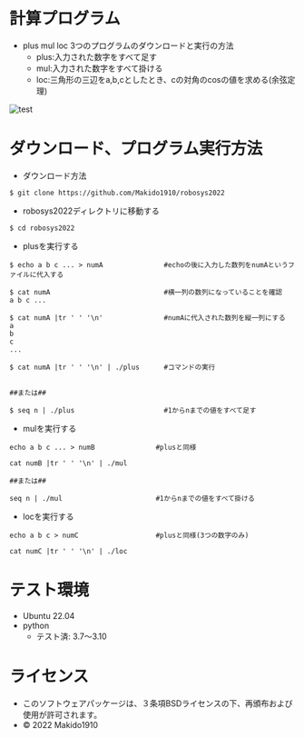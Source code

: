 # 計算プログラム

* plus mul loc 3つのプログラムのダウンロードと実行の方法
  * plus:入力された数字をすべて足す
  * mul:入力された数字をすべて掛ける
  * loc:三角形の三辺をa,b,cとしたとき、cの対角のcosの値を求める(余弦定理)
 
![test](https://github.com/Makido1910/robosys2022/actions/workflows/test.yml/badge.svg)

# ダウンロード、プログラム実行方法

* ダウンロード方法

```
$ git clone https://github.com/Makido1910/robosys2022
```

* robosys2022ディレクトリに移動する

```
$ cd robosys2022

```

* plusを実行する

```
$ echo a b c ... > numA               #echoの後に入力した数列をnumAというファイルに代入する

$ cat numA                            #横一列の数列になっていることを確認
a b c ...

$ cat numA |tr ' ' '\n'               #numAに代入された数列を縦一列にする
a
b
c
...

$ cat numA |tr ' ' '\n' | ./plus      #コマンドの実行


##または##

$ seq n | ./plus                      #1からnまでの値をすべて足す
```

* mulを実行する

```
echo a b c ... > numB               #plusと同様

cat numB |tr ' ' '\n' | ./mul

##または##

seq n | ./mul                       #1からnまでの値をすべて掛ける
```

* locを実行する

```
echo a b c > numC                   #plusと同様(3つの数字のみ)

cat numC |tr ' ' '\n' | ./loc
```

# テスト環境
* Ubuntu 22.04
* python
  * テスト済: 3.7～3.10

# ライセンス
* このソフトウェアパッケージは、３条項BSDライセンスの下、再頒布および使用が許可されます。
* © 2022 Makido1910
